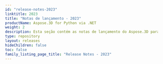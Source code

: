```yaml
---
id: "release-notes-2023"
linktitle: 2023
title: "Notas de lançamento - 2023"
productName: Aspose.3D for Python via .NET
weight: 2
description: Esta seção contém as notas de lançamento do Aspose.3D para Python via .NET para o ano de 2023. Nessas notas de lançamento, estamos publicando a lista de problemas que foram corrigidos na versão atual, bem como quaisquer alterações públicas da API e comportamentais.
type: repository
layout: releases
hideChildren: false
toc: false
family_listing_page_title: "Release Notes - 2023"
---
```


